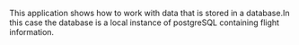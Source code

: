 This application shows how to work with data that is stored in a database.In this case the database is a local instance of postgreSQL containing flight information.